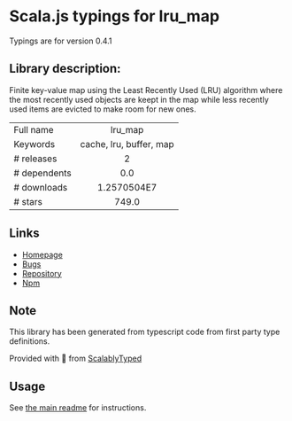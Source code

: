 
# Scala.js typings for lru_map

Typings are for version 0.4.1

## Library description:
Finite key-value map using the Least Recently Used (LRU) algorithm where the most recently used objects are keept in the map while less recently used items are evicted to make room for new ones.

|                    |                 |
| ------------------ | :-------------: |
| Full name          | lru_map |
| Keywords           | cache, lru, buffer, map |
| # releases         | 2 |
| # dependents       | 0.0 |
| # downloads        | 1.2570504E7 |
| # stars            | 749.0 |

## Links
- [Homepage](https://github.com/rsms/js-lru#readme)
- [Bugs](https://github.com/rsms/js-lru/issues)
- [Repository](https://github.com/rsms/js-lru)
- [Npm](https://www.npmjs.com/package/lru_map)
    


## Note
This library has been generated from typescript code from first party type definitions.

Provided with :purple_heart: from [ScalablyTyped](https://github.com/oyvindberg/ScalablyTyped)

## Usage
See [the main readme](../../readme.md) for instructions.


